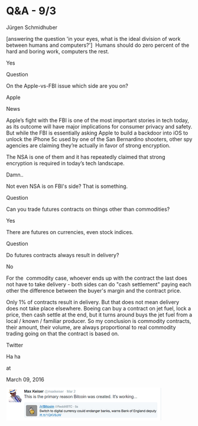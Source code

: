 # Q&A - 9/3

Jürgen Schmidhuber

[answering the question 'in your eyes, what is the ideal division of work between humans and computers?']  Humans should do zero percent of the hard and boring work, computers the rest.

Yes

Question

On the Apple-vs-FBI issue which side are you on?

Apple

News

Apple’s fight with the FBI is one of the most important stories in tech today, as its outcome will have major implications for consumer privacy and safety. But while the FBI is essentially asking Apple to build a backdoor into iOS to unlock the iPhone 5c used by one of the San Bernardino shooters, other spy agencies are claiming they’re actually in favor of strong encryption.

The NSA is one of them and it has repeatedly claimed that strong encryption is required in today’s tech landscape.



Damn..



Not even NSA is on FBI's side? That is something. 



Question



Can you trade futures contracts on things other than commodities? 



Yes



There are futures on currencies, even stock indices. 



Question



Do futures contracts always result in delivery? 



No



For the  commodity case, whoever ends up with the contract the last does not have to take delivery - both sides can do "cash settlement" paying each other the difference between the buyer's margin and the contract price.



Only 1% of contracts result in delivery. But that does not mean delivery does not take place elsewhere. Boeing can buy a contract on jet fuel, lock a price, then cash settle at the end, but it turns around buys the jet fuel from a local / known / familiar producer. So my conclusion is commodity contracts, their amount, their volume, are always proportional to real commodity trading going on that the contract is based on. 


Twitter




Ha ha









at

March 09, 2016















![](Capture.PNG)
